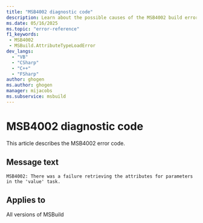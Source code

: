 ```yaml
---
title: "MSB4002 diagnostic code"
description: Learn about the possible causes of the MSB4002 build error, and get troubleshooting tips.
ms.date: 05/16/2025
ms.topic: "error-reference"
f1_keywords:
 - MSB4002
 - MSBuild.AttributeTypeLoadError
dev_langs:
  - "VB"
  - "CSharp"
  - "C++"
  - "FSharp"
author: ghogen
ms.author: ghogen
manager: mijacobs
ms.subservice: msbuild
---
```


# MSB4002 diagnostic code

<!-- :::ErrorDefinitionDescription::: -->
<!-- :::editable-content name="introDescription"::: -->
This article describes the MSB4002 error code.
<!-- :::editable-content-end::: -->

## Message text

<!-- :::editable-content name="messageText"::: -->
`MSB4002: There was a failure retrieving the attributes for parameters in the 'value' task.`
<!-- :::editable-content-end::: -->
<!-- MSB4002: There was a failure retrieving the attributes for parameters in the "{0}" task. {1} -->

<!-- :::editable-content name="postOutputDescription"::: -->
<!--
{StrBegin="MSB4002: "}UE: This message is shown when the .NET attributes that a task's .NET properties are decorated with, cannot be
    retrieved -- this is typically because the .NET classes that define the .NET attributes cannot be loaded because the assembly
    they are defined in cannot be found, or the classes themselves cannot be found.
-->
<!-- :::editable-content-end::: -->
<!-- :::ErrorDefinitionDescription-end::: -->

## Applies to

All versions of MSBuild
